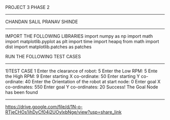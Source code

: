 PROJECT 3 PHASE 2
******************************************************************************************
CHANDAN SALIL
PRANAV SHINDE
******************************************************************************************
IMPORT THE FOLLOWING LIBRARIES
import numpy as np
import math
import matplotlib.pyplot as plt
import time
import heapq
from math import dist
import matplotlib.patches as patches

RUN THE FOLLOWING TEST CASES
******************************************************************************************
1)TEST CASE 1
Enter the clearance of robot: 5
Enter the Low RPM: 5
Ente the High RPM: 9
Enter starting X co-ordinate: 50
Enter starting Y co-ordinate: 40
Enter the Orientation of the robot at start node: 
0
Enter goal X co-ordinates: 550
Enter goal Y co-ordinates: 20
Success! The Goal Node has been found

******************************************************************************************
https://drive.google.com/file/d/1N-o-RTjeCHOs1ihDyCf04j2UOylxbNge/view?usp=share_link
